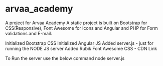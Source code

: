 # arvaa_academy
A project for Arvaa Academy
A static project is built on Bootstrap for CSS(Responsive), Font Awesome for Icons and Angular and PHP for Form validations and E-mail.

Initialized Bootstrap CSS
Initialized Angular JS
Added server.js - just for running the NODE JS server
Added Rubik Font Awesome CSS - CDN Link

To Run the server use the below command
node server.js
